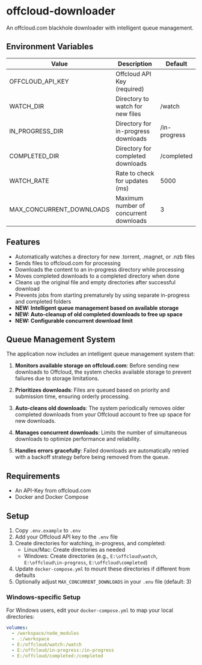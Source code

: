 # offcloud-downloader

An offcloud.com blackhole downloader with intelligent queue management.

## Environment Variables

| Value | Description | Default |
| --- | --- | --- |
| OFFCLOUD_API_KEY | Offcloud API Key (required) | |
| WATCH_DIR | Directory to watch for new files | /watch |
| IN_PROGRESS_DIR | Directory for in-progress downloads | /in-progress |
| COMPLETED_DIR | Directory for completed downloads | /completed |
| WATCH_RATE | Rate to check for updates (ms) | 5000 |
| MAX_CONCURRENT_DOWNLOADS | Maximum number of concurrent downloads | 3 |

## Features

- Automatically watches a directory for new .torrent, .magnet, or .nzb files
- Sends files to offcloud.com for processing
- Downloads the content to an in-progress directory while processing
- Moves completed downloads to a completed directory when done
- Cleans up the original file and empty directories after successful download
- Prevents jobs from starting prematurely by using separate in-progress and completed folders
- **NEW: Intelligent queue management based on available storage**
- **NEW: Auto-cleanup of old completed downloads to free up space**
- **NEW: Configurable concurrent download limit**

## Queue Management System

The application now includes an intelligent queue management system that:

1. **Monitors available storage on offcloud.com**: Before sending new downloads to Offcloud, the system checks available storage to prevent failures due to storage limitations.

2. **Prioritizes downloads**: Files are queued based on priority and submission time, ensuring orderly processing.

3. **Auto-cleans old downloads**: The system periodically removes older completed downloads from your Offcloud account to free up space for new downloads.

4. **Manages concurrent downloads**: Limits the number of simultaneous downloads to optimize performance and reliability.

5. **Handles errors gracefully**: Failed downloads are automatically retried with a backoff strategy before being removed from the queue.

## Requirements

* An API-Key from offcloud.com
* Docker and Docker Compose

## Setup

1. Copy `.env.example` to `.env`
2. Add your Offcloud API key to the `.env` file
3. Create directories for watching, in-progress, and completed:
   * Linux/Mac: Create directories as needed
   * Windows: Create directories (e.g., `E:\offcloud\watch`, `E:\offcloud\in-progress`, `E:\offcloud\completed`)
4. Update `docker-compose.yml` to mount these directories if different from defaults
5. Optionally adjust `MAX_CONCURRENT_DOWNLOADS` in your `.env` file (default: 3)

### Windows-specific Setup

For Windows users, edit your `docker-compose.yml` to map your local directories:

```yaml
volumes:
  - /workspace/node_modules
  - .:/workspace
  - E:/offcloud/watch:/watch
  - E:/offcloud/in-progress:/in-progress
  - E:/offcloud/completed:/completed
```
